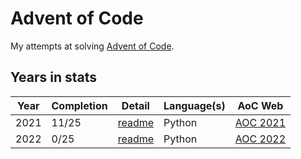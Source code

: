 # Advent of Code

My attempts at solving [Advent of Code](https://adventofcode.com).

## Years in stats

| Year | Completion | Detail                    | Language(s) | AoC Web                                   |
|------|------------|---------------------------|-------------|-------------------------------------------|
| 2021 | 11/25      | [readme](/2021/README.md) | Python      | [AOC 2021](https://adventofcode.com/2021) |
| 2022 | 0/25       | [readme](/2022/README.md) | Python      | [AOC 2022](https://adventofcode.com/2022) |
